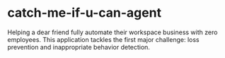 # catch-me-if-u-can-agent
Helping a dear friend fully automate their workspace business with zero employees. This application tackles the first major challenge: loss prevention and inappropriate behavior detection.
